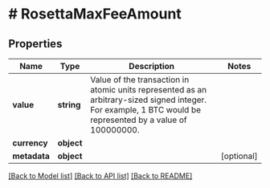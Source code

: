 # # RosettaMaxFeeAmount

## Properties

Name | Type | Description | Notes
------------ | ------------- | ------------- | -------------
**value** | **string** | Value of the transaction in atomic units represented as an arbitrary-sized signed integer. For example, 1 BTC would be represented by a value of 100000000. |
**currency** | **object** |  |
**metadata** | **object** |  | [optional]

[[Back to Model list]](../../README.md#models) [[Back to API list]](../../README.md#endpoints) [[Back to README]](../../README.md)
